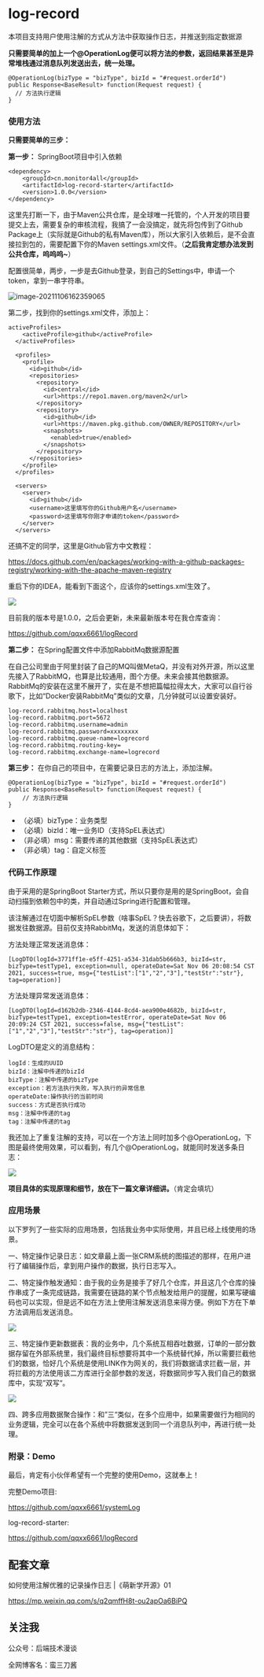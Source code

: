 # log-record

本项目支持用户使用注解的方式从方法中获取操作日志，并推送到指定数据源

**只需要简单的加上一个@OperationLog便可以将方法的参数，返回结果甚至是异常堆栈通过消息队列发送出去，统一处理。**

```
@OperationLog(bizType = "bizType", bizId = "#request.orderId")
public Response<BaseResult> function(Request request) {
  // 方法执行逻辑
}
```

### 使用方法

**只需要简单的三步：**

**第一步：** SpringBoot项目中引入依赖

```
<dependency>
    <groupId>cn.monitor4all</groupId>
    <artifactId>log-record-starter</artifactId>
    <version>1.0.0</version>
</dependency>
```

这里先打断一下，由于Maven公共仓库，是全球唯一托管的，个人开发的项目要提交上去，需要复杂的审核流程，我搞了一会没搞定，就先将包传到了Github Package上（实际就是Github的私有Maven库），所以大家引入依赖后，是不会直接拉到包的，需要配置下你的Maven settings.xml文件。（**之后我肯定想办法发到公共仓库，呜呜呜~**）

配置很简单，两步，一步是去Github登录，到自己的Settings中，申请一个token，拿到一串字符串。

![image-20211106162359065](https://tva1.sinaimg.cn/large/008i3skNly1gw5oyzcaz0j31560u00wd.jpg)

第二步，找到你的settings.xml文件，添加上：

```
activeProfiles>
    <activeProfile>github</activeProfile>
  </activeProfiles>

  <profiles>
    <profile>
      <id>github</id>
      <repositories>
        <repository>
          <id>central</id>
          <url>https://repo1.maven.org/maven2</url>
        </repository>
        <repository>
          <id>github</id>
          <url>https://maven.pkg.github.com/OWNER/REPOSITORY</url>
          <snapshots>
            <enabled>true</enabled>
          </snapshots>
        </repository>
      </repositories>
    </profile>
  </profiles>

  <servers>
    <server>
      <id>github</id>
      <username>这里填写你的Github用户名</username>
      <password>这里填写你刚才申请的token</password>
    </server>
  </servers>
```

还搞不定的同学，这里是Github官方中文教程：

https://docs.github.com/en/packages/working-with-a-github-packages-registry/working-with-the-apache-maven-registry

重启下你的IDEA，能看到下面这个，应该你的settings.xml生效了。

![](https://tva1.sinaimg.cn/large/008i3skNly1gw5oyvj81zj30n80oejsi.jpg)

目前我的版本号是1.0.0，之后会更新，未来最新版本号在我仓库查询：

https://github.com/qqxx6661/logRecord

**第二步：** 在Spring配置文件中添加RabbitMq数据源配置

在自己公司里由于阿里封装了自己的MQ叫做MetaQ，并没有对外开源，所以这里先接入了RabbitMQ，也算是比较通用，图个方便。未来会接其他数据源。RabbitMq的安装在这里不展开了，实在是不想把篇幅拉得太大，大家可以自行谷歌下，比如“Docker安装RabbitMq”类似的文章，几分钟就可以设置安装好。


```
log-record.rabbitmq.host=localhost
log-record.rabbitmq.port=5672
log-record.rabbitmq.username=admin
log-record.rabbitmq.password=xxxxxxxx
log-record.rabbitmq.queue-name=logrecord
log-record.rabbitmq.routing-key=
log-record.rabbitmq.exchange-name=logrecord
```

**第三步：** 在你自己的项目中，在需要记录日志的方法上，添加注解。

```
@OperationLog(bizType = "bizType", bizId = "#request.orderId")
public Response<BaseResult> function(Request request) {
	// 方法执行逻辑
}
```

- （必填）bizType：业务类型
- （必填）bizId：唯一业务ID（支持SpEL表达式）
- （非必填）msg：需要传递的其他数据（支持SpEL表达式）
- （非必填）tag：自定义标签

### 代码工作原理

由于采用的是SpringBoot Starter方式，所以只要你是用的是SpringBoot，会自动扫描到依赖包中的类，并自动通过Spring进行配置和管理。

该注解通过在切面中解析SpEL参数（啥事SpEL？快去谷歌下，之后要讲），将数据发往数据源。目前仅支持RabbitMq，发送的消息体如下：

方法处理正常发送消息体：

```
[LogDTO(logId=3771ff1e-e5ff-4251-a534-31dab5b666b3, bizId=str, bizType=testType1, exception=null, operateDate=Sat Nov 06 20:08:54 CST 2021, success=true, msg={"testList":["1","2","3"],"testStr":"str"}, tag=operation)]
```

方法处理异常发送消息体：

```
[LogDTO(logId=d162b2db-2346-4144-8cd4-aea900e4682b, bizId=str, bizType=testType1, exception=testError, operateDate=Sat Nov 06 20:09:24 CST 2021, success=false, msg={"testList":["1","2","3"],"testStr":"str"}, tag=operation)]
```

LogDTO是定义的消息结构：

```
logId：生成的UUID
bizId：注解中传递的bizId
bizType：注解中传递的bizType
exception：若方法执行失败，写入执行的异常信息
operateDate:操作执行的当前时间
success：方式是否执行成功
msg：注解中传递的tag
tag：注解中传递的tag
```

我还加上了重复注解的支持，可以在一个方法上同时加多个@OperationLog，下图是最终使用效果，可以看到，有几个@OperationLog，就能同时发送多条日志：

![](https://tva1.sinaimg.cn/large/008i3skNly1gw5oyjdc2uj31js0u0133.jpg)

**项目具体的实现原理和细节，放在下一篇文章详细讲。**（肯定会填坑）

### 应用场景

以下罗列了一些实际的应用场景，包括我业务中实际使用，并且已经上线使用的场景。

一、特定操作记录日志：如文章最上面一张CRM系统的图描述的那样，在用户进行了编辑操作后，拿到用户操作的数据，执行日志写入。

二、特定操作触发通知：由于我的业务是接手了好几个仓库，并且这几个仓库的操作串成了一条完成链路，我需要在链路的某个节点触发给用户的提醒，如果写硬编码也可以实现，但是远不如在方法上使用注解发送消息来得方便。例如下方在下单方法调用后发送消息。

![](https://tva1.sinaimg.cn/large/008i3skNly1gw5oyoktakj326i06wwgk.jpg)

三、特定操作更新数据表：我的业务中，几个系统互相吞吐数据，订单的一部分数据存留在外部系统里，我们最终目标想要将其中一个系统替代掉，所以需要拦截他们的数据，恰好几个系统是使用LINK作为网关的，我们将数据请求拦截一层，并将拦截的方法使用该二方库进行全部参数的发送，将数据同步写入我们自己的数据库中，实现”双写“。

![](https://tva1.sinaimg.cn/large/008i3skNly1gw5oyrcuqyj31zi056gn6.jpg)

四、跨多应用数据聚合操作：和”三“类似，在多个应用中，如果需要做行为相同的业务逻辑，完全可以在各个系统中将数据发送到同一个消息队列中，再进行统一处理。

### 附录：Demo

最后，肯定有小伙伴希望有一个完整的使用Demo，这就奉上！

完整Demo项目:

https://github.com/qqxx6661/systemLog

log-record-starter:

https://github.com/qqxx6661/logRecord


## 配套文章

如何使用注解优雅的记录操作日志 |《萌新学开源》01

https://mp.weixin.qq.com/s/q2qmffH8t-ou2apOa6BiPQ

## 关注我

公众号：后端技术漫谈

全网博客名：蛮三刀酱